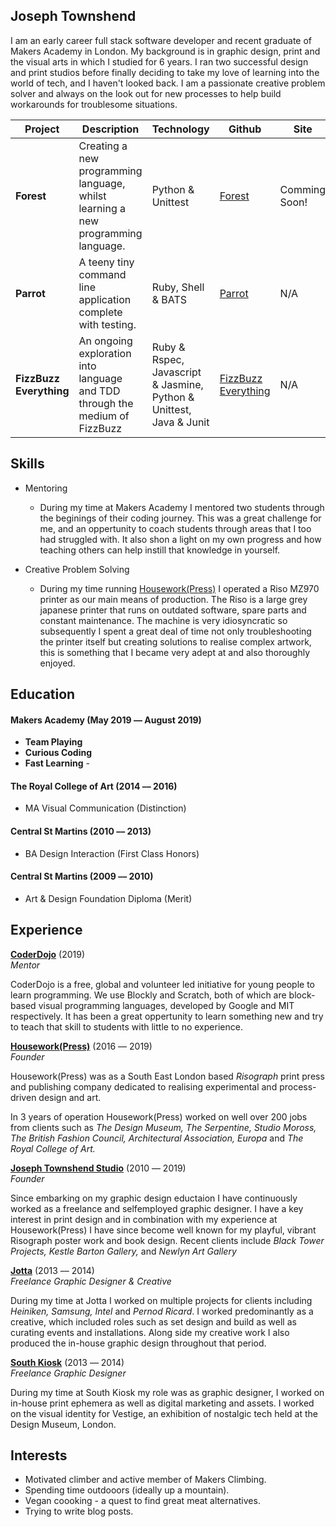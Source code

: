 ## Joseph Townshend

I am an early career full stack software developer and recent graduate of Makers Academy in London. My background is in graphic design, print and the visual arts in which I studied for 6 years. I ran two successful design and print studios before finally deciding to take my love of learning into the world of tech, and I haven't looked back. I am a passionate creative problem solver and always on the look out for new processes to help build workarounds for troublesome situations.
 

| Project  | Description  | Technology  | Github  | Site  |
|---|---|---|---|---|
| **Forest**  | Creating a new programming language, whilst learning a new programming language.  | Python & Unittest  | <a href="https://github.com/lucianmot/f.rest">Forest</a>  | Comming Soon!  |
| **Parrot**  | A teeny tiny command line application complete with testing.  | Ruby, Shell & BATS | <a href="https://github.com/josephtownshend/Parrot">Parrot</a>  | N/A  |
| **FizzBuzz Everything**  | An ongoing exploration into language and TDD through the medium of FizzBuzz  | Ruby & Rspec, Javascript & Jasmine, Python & Unittest, Java & Junit  | <a href="https://github.com/josephtownshend/FizzBuzz_In_Every_Language">FizzBuzz Everything</a>  | N/A  |

## Skills

- Mentoring
  - During my time at Makers Academy I mentored two students through the beginings of their coding journey. This was a great challenge for me, and an oppertunity to coach students through areas that I too had struggled with. It also shon a light on my own progress and how teaching others can help instill that knowledge in yourself.
  
- Creative Problem Solving
  - During my time running <a href="https://www.instagram.com/houseworkpress/">Housework(Press)</a> I operated a Riso MZ970 printer as our main means of production. The Riso is a large grey japanese printer that runs on outdated software, spare parts and constant maintenance. The machine is very idiosyncratic so subsequently I spent a great deal of time not only troubleshooting the printer itself but creating solutions to realise complex artwork, this is something that I became very adept at and also thoroughly enjoyed. 


## Education

#### Makers Academy (May 2019 –– August 2019)

  - **Team Playing** 
  - **Curious Coding**
  - **Fast Learning** -


#### The Royal College of Art (2014 –– 2016)
- MA Visual Communication (Distinction)

#### Central St Martins (2010 –– 2013)
- BA Design Interaction (First Class Honors)

#### Central St Martins (2009 –– 2010)
- Art & Design Foundation Diploma (Merit)

## Experience

**<a href="https://coderdojo.com/" target="blank">CoderDojo</a>** (2019)    
*Mentor*

CoderDojo is a free, global and volunteer led initiative for young people to learn programming. We use Blockly and Scratch, both of which are block-based visual programming languages, developed by Google and MIT respectively. It has been a great oppertunity to learn something new and try to teach that skill to students with little to no experience. 

**<a href="http://www.housework.press" target="blank">Housework(Press)</a>** (2016 –– 2019)    
*Founder*

Housework(Press) was as a South East London based *Risograph* print press and publishing company dedicated to realising experimental and process-driven design and art.

In 3 years of operation Housework(Press) worked on well over 200 jobs from clients such as *The Design Museum, The Serpentine, Studio Moross, The British Fashion Council, Architectural Association, Europa* and *The Royal College of Art.*

**<a href="http://www.joe-t.com" target="blank">Joseph Townshend Studio</a>** (2010 –– 2019)   
*Founder*  

Since embarking on my graphic design eductaion I have continuously worked as a freelance and selfemployed graphic designer. I have a key interest in print design and in combination with my experience at Housework(Press) I have since become well known for my playful, vibrant Risograph poster work and book design. Recent clients include *Black Tower Projects, Kestle Barton Gallery,* and *Newlyn Art Gallery*

**<a href="http://www.jotta.com" target="blank">Jotta</a>** (2013 –– 2014)\
*Freelance Graphic Designer & Creative*

During my time at Jotta I worked on multiple projects for clients including *Heiniken, Samsung, Intel* and *Pernod Ricard*. I worked predominantly as a creative, which included roles such as set design and build as well as curating events and installations. Along side my creative work I also produced the in-house graphic design throughout that period. 

**<a href="http://www.southkiosk.com" target="blank">South Kiosk</a>** (2013 –– 2014)\
*Freelance Graphic Designer*

During my time at South Kiosk my role was as graphic designer, I worked on in-house print ephemera as well as digital marketing and assets. I worked on the visual identity for Vestige, an exhibition of nostalgic tech held at the Design Museum, London.

## Interests

* Motivated climber and active member of Makers Climbing.
* Spending time outdooors (ideally up a mountain).
* Vegan coooking - a quest to find great meat alternatives.
* Trying to write blog posts. 

